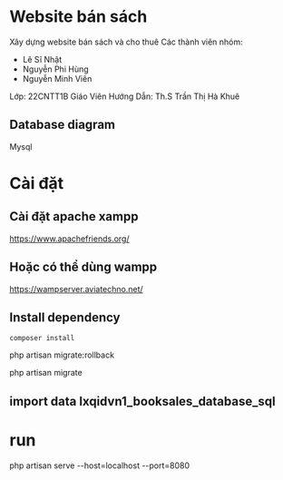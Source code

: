 # Website bán sách
Xây dựng website bán sách và cho thuê
Các thành viên nhóm:
- Lê Sĩ Nhật 
- Nguyễn Phi Hùng
- Nguyễn Minh Viên

Lớp: 22CNTT1B
Giáo Viên Hướng Dẫn: Th.S Trần Thị Hà Khuê

## Database diagram
Mysql


# Cài đặt

## Cài đặt apache xampp
https://www.apachefriends.org/

## Hoặc có thể dùng wampp
https://wampserver.aviatechno.net/

## Install dependency
`composer install`

php artisan migrate:rollback

php artisan migrate

## import data lxqidvn1_booksales_database_sql

# run 
php artisan serve --host=localhost --port=8080

